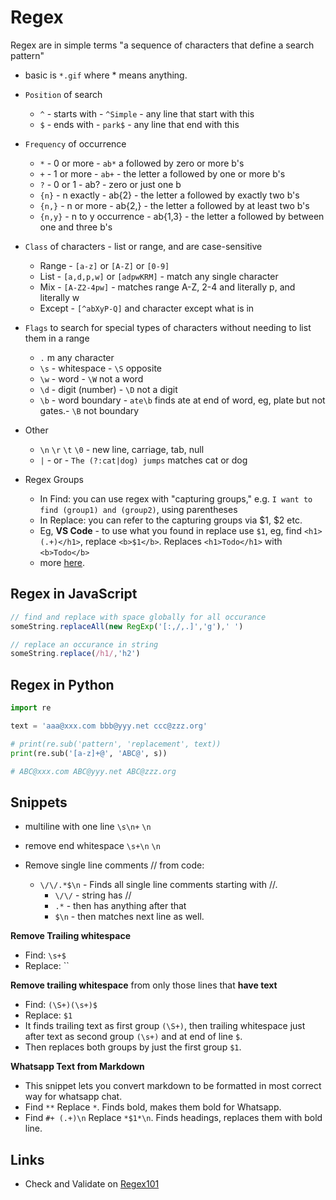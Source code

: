 # Regex

Regex are in simple terms "a sequence of characters that define a search pattern"

- basic is `*.gif` where * means anything.

- `Position` of search
  - `^` - starts with - `^Simple` - any line that start with this
  - `$` - ends with - `park$` - any line that end with this

- `Frequency` of occurrence
  - `*` - 0 or more - `ab*` a followed by zero or more b's
  - `+` - 1 or more - `ab+` - the letter a followed by one or more b's
  - `?` - 0 or 1 - ab? - zero or just one b
  - `{n}` - n exactly - ab{2} - the letter a followed by exactly two b's
  - `{n,}` - n or more - ab{2,} - the letter a followed by at least two b's
  - `{n,y}` - n to y occurrence - ab{1,3} - the letter a followed by between one and three b's

- `Class` of characters - list or range, and are case-sensitive
  - Range - `[a-z]` or `[A-Z]` or `[0-9]`
  - List - `[a,d,p,w]` or `[adpwKRM]` - match any single character
  - Mix - `[A-Z2-4pw]` - matches range A-Z, 2-4 and literally p, and literally w
  - Except - `[^abXyP-Q]` and character except what is in

- `Flags` to search for special types of characters without needing to list them in a range
  - `.` m any character
  - `\s` - whitespace - `\S` opposite
  - `\w` - word - `\W` not a word
  - `\d` - digit (number) - `\D` not a digit
  - `\b` - word boundary - `ate\b` finds ate at end of word, eg, plate but not gates.- `\B` not boundary

- Other
  - `\n` `\r` `\t` `\0` - new line, carriage, tab, null
  - `|` - or - `The (?:cat|dog) jumps` matches cat or dog

- Regex Groups
  - In Find: you can use regex with "capturing groups," e.g. `I want to find (group1) and (group2)`, using parentheses
  - In Replace: you can refer to the capturing groups via $1, $2 etc.
  - Eg, **VS Code** - to use what you found in replace use `$1`, eg, find `<h1>(.+)</h1>`, replace `<b>$1</b>`. Replaces `<h1>Todo</h1>` with `<b>Todo</b>`
  - more [here](https://stackoverflow.com/a/61291370/1055028).

## Regex in JavaScript

```javascript
// find and replace with space globally for all occurance
someString.replaceAll(new RegExp('[:,/,.]','g'),' ')

// replace an occurance in string
someString.replace(/h1/,'h2')
```

## Regex in Python

```py
import re

text = 'aaa@xxx.com bbb@yyy.net ccc@zzz.org'

# print(re.sub('pattern', 'replacement', text))
print(re.sub('[a-z]+@', 'ABC@', s))

# ABC@xxx.com ABC@yyy.net ABC@zzz.org
```

## Snippets

- multiline with one line `\s\n+` `\n`
- remove end whitespace `\s+\n` `\n`

- Remove single line comments // from code:

  - `\/\/.*$\n` - Finds all single line comments starting with //.
    - `\/\/` - string has //
    - `.*` - then has anything after that
    - `$\n` - then matches next line as well.

**Remove Trailing whitespace**

- Find: `\s+$`
- Replace: ``

**Remove trailing whitespace** from only those lines that **have text**

- Find: `(\S+)(\s+)$`
- Replace: `$1`
- It finds trailing text as first group `(\S+)`, then trailing whitespace just after text as second group `(\s+)` and at end of line `$`.
- Then replaces both groups by just the first group `$1`.

**Whatsapp Text from Markdown**

- This snippet lets you convert markdown to be formatted in most correct way for whatsapp chat.
- Find `**` Replace `*`. Finds bold, makes them bold for Whatsapp.
- Find `#+ (.+)\n` Replace `*$1*\n`. Finds headings, replaces them with bold line.

## Links

- Check and Validate on [Regex101](https://regex101.com/)

